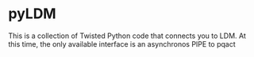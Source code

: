 pyLDM
=====

This is a collection of Twisted Python code that connects you to LDM. At this
time, the only available interface is an asynchronos PIPE to pqact


